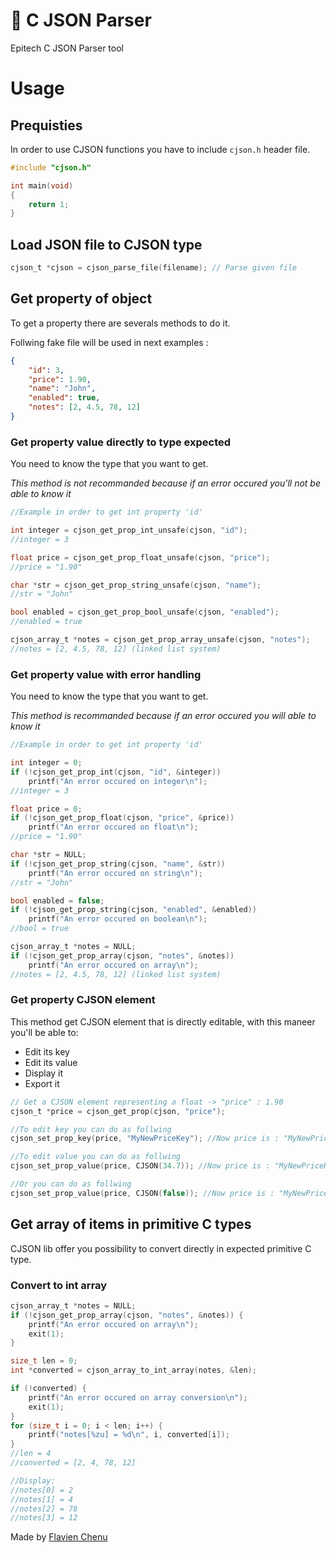 # 🔡 C JSON Parser
Epitech C JSON Parser tool

# Usage

## Prequisties
In order to use CJSON functions you have to include `cjson.h` header file.

```c
#include "cjson.h"

int main(void)
{
    return 1;
}
```

## Load JSON file to CJSON type
```c
cjson_t *cjson = cjson_parse_file(filename); // Parse given file
```

## Get property of object
To get a property there are severals methods to do it.

Follwing fake file will be used in next examples :
```json
{
    "id": 3,
    "price": 1.90,
    "name": "John",
    "enabled": true,
    "notes": [2, 4.5, 78, 12]
}
```

### Get property value directly to type expected
You need to know the type that you want to get.


*This method is not recommanded because if an error occured you'll not be able to know it*

```c
//Example in order to get int property 'id'

int integer = cjson_get_prop_int_unsafe(cjson, "id");
//integer = 3

float price = cjson_get_prop_float_unsafe(cjson, "price");
//price = "1.90"

char *str = cjson_get_prop_string_unsafe(cjson, "name");
//str = "John"

bool enabled = cjson_get_prop_bool_unsafe(cjson, "enabled");
//enabled = true

cjson_array_t *notes = cjson_get_prop_array_unsafe(cjson, "notes");
//notes = [2, 4.5, 78, 12] (linked list system)

```

### Get property value with error handling
You need to know the type that you want to get.

*This method is recommanded because if an error occured you will able to know it*

```c
//Example in order to get int property 'id'

int integer = 0;
if (!cjson_get_prop_int(cjson, "id", &integer))
    printf("An error occured on integer\n");
//integer = 3

float price = 0;
if (!cjson_get_prop_float(cjson, "price", &price))
    printf("An error occured on float\n");
//price = "1.90"

char *str = NULL;
if (!cjson_get_prop_string(cjson, "name", &str))
    printf("An error occured on string\n");
//str = "John"

bool enabled = false;
if (!cjson_get_prop_string(cjson, "enabled", &enabled))
    printf("An error occured on boolean\n");
//bool = true

cjson_array_t *notes = NULL;
if (!cjson_get_prop_array(cjson, "notes", &notes))
    printf("An error occured on array\n");
//notes = [2, 4.5, 78, 12] (linked list system)
```

### Get property CJSON element
This method get CJSON element that is directly editable, with this maneer you'll be able to:
- Edit its key
- Edit its value
- Display it
- Export it

```c
// Get a CJSON element representing a float -> "price" : 1.90
cjson_t *price = cjson_get_prop(cjson, "price");

//To edit key you can do as follwing
cjson_set_prop_key(price, "MyNewPriceKey"); //Now price is : "MyNewPriceKey" : 1.90

//To edit value you can do as follwing
cjson_set_prop_value(price, CJSON(34.7)); //Now price is : "MyNewPriceKey" : 34.7

//Or you can do as follwing
cjson_set_prop_value(price, CJSON(false)); //Now price is : "MyNewPriceKey" : false
```

## Get array of items in primitive C types
CJSON lib offer you possibility to convert directly in expected primitive C type.

### Convert to int array
```c
cjson_array_t *notes = NULL;
if (!cjson_get_prop_array(cjson, "notes", &notes)) {
    printf("An error occured on array\n");
    exit(1);
}

size_t len = 0;
int *converted = cjson_array_to_int_array(notes, &len);

if (!converted) {
    printf("An error occured on array conversion\n");
    exit(1);
}
for (size_t i = 0; i < len; i++) {
    printf("notes[%zu] = %d\n", i, converted[i]);
}
//len = 4
//converted = [2, 4, 78, 12]

//Display:
//notes[0] = 2
//notes[1] = 4
//notes[2] = 78
//notes[3] = 12
```

Made by [Flavien Chenu](https://github.com/flavien-chenu)
